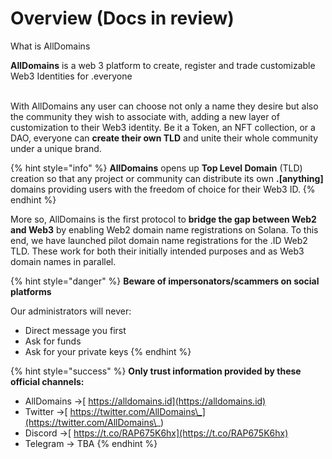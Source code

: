 # Overview (Docs in review)

What is AllDomains

**AllDomains** is a web 3 platform to create, register and trade customizable Web3 Identities for .everyone

\
With AllDomains any user can choose not only a name they desire but also the community they wish to associate with, adding a new layer of customization to their Web3 identity. Be it a Token, an NFT collection, or a DAO, everyone can **create their own TLD** and unite their whole community under a unique brand.  &#x20;

{% hint style="info" %}
**AllDomains** opens up **Top Level Domain** (TLD) creation so that any project or community can distribute its own **.\[anything]** domains providing users with the freedom of choice for their Web3 ID.
{% endhint %}

More so, AllDomains is the first protocol to **bridge the gap between Web2 and Web3** by enabling Web2 domain name registrations on Solana. To this end, we have launched pilot domain name registrations for the .ID Web2 TLD. These work for both their initially intended purposes and as Web3 domain names in parallel.



{% hint style="danger" %}
**Beware of impersonators/scammers on social platforms**

Our administrators will never:

* Direct message you first
* Ask for funds
* Ask for your private keys
{% endhint %}

{% hint style="success" %}
**Only trust information provided by these official channels:**

* AllDomains ->[ https://alldomains.id](https://alldomains.id)
* Twitter ->[ https://twitter.com/AllDomains\_](https://twitter.com/AllDomains\_)
* Discord ->[ https://t.co/RAP675K6hx](https://t.co/RAP675K6hx)
* Telegram -> TBA
{% endhint %}
